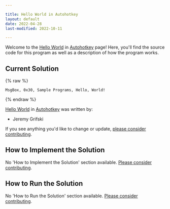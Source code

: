 ```yaml
---

title: Hello World in Autohotkey
layout: default
date: 2022-04-28
last-modified: 2022-10-11

---
```


Welcome to the [Hello World](https://sampleprograms.io/projects/hello-world) in [Autohotkey](https://sampleprograms.io/languages/autohotkey) page! Here, you'll find the source code for this program as well as a description of how the program works.

## Current Solution

{% raw %}

```autohotkey
﻿MsgBox, 0x30, Sample Programs, Hello, World!
```

{% endraw %}

[Hello World](https://sampleprograms.io/projects/hello-world) in [Autohotkey](https://sampleprograms.io/languages/autohotkey) was written by:

- Jeremy Grifski

If you see anything you'd like to change or update, [please consider contributing](https://github.com/TheRenegadeCoder/sample-programs).

## How to Implement the Solution

No 'How to Implement the Solution' section available. [Please consider contributing](https://github.com/TheRenegadeCoder/sample-programs-website).

## How to Run the Solution

No 'How to Run the Solution' section available. [Please consider contributing](https://github.com/TheRenegadeCoder/sample-programs-website).